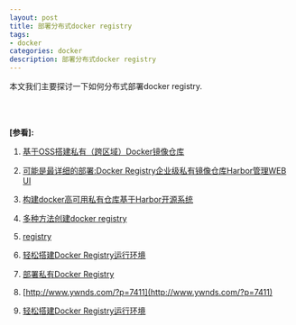 ```yaml
---
layout: post
title: 部署分布式docker registry
tags:
- docker
categories: docker
description: 部署分布式docker registry
---
```



本文我们主要探讨一下如何分布式部署docker registry.


<!-- more -->





<br />
<br />

**[参看]:**

1. [基于OSS搭建私有（跨区域）Docker镜像仓库](https://zhuanlan.zhihu.com/p/26953037)

2. [可能是最详细的部署:Docker Registry企业级私有镜像仓库Harbor管理WEB UI](https://yq.aliyun.com/articles/337795)

3. [构建docker高可用私有仓库基于Harbor开源系统](https://yq.aliyun.com/articles/531039?spm=a2c4e.11153940.blogcont337795.27.7005143f7ccfYI)

4. [多种方法创建docker registry](http://blog.csdn.net/u010305706/article/details/53466681)

5. [registry](https://hub.docker.com/_/registry/)

6. [轻松搭建Docker Registry运行环境](https://www.cnblogs.com/xcloudbiz/articles/5497464.html)

7. [部署私有Docker Registry](https://www.cnblogs.com/xcloudbiz/articles/5526262.html)

8. [http://www.ywnds.com/?p=7411](http://www.ywnds.com/?p=7411)

9. [轻松搭建Docker Registry运行环境](http://qinghua.github.io/docker-registry/?utm_source=tuicool&utm_medium=referral)
<br />
<br />
<br />

